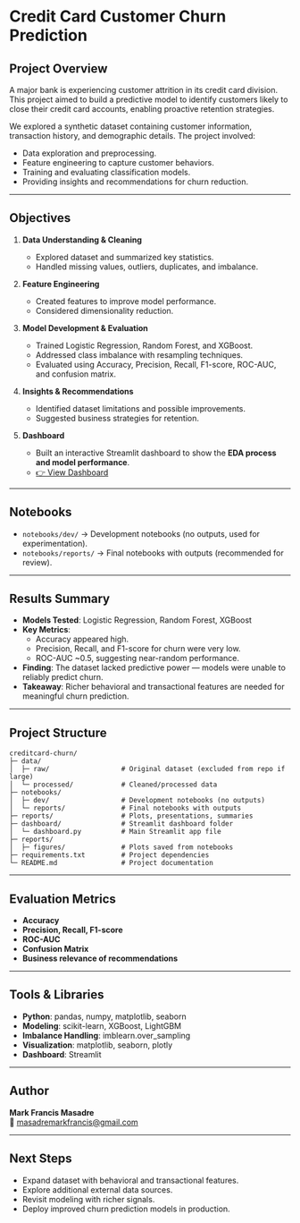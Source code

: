 # Credit Card Customer Churn Prediction

## Project Overview
A major bank is experiencing customer attrition in its credit card division.  
This project aimed to build a predictive model to identify customers likely to close their credit card accounts, enabling proactive retention strategies.

We explored a synthetic dataset containing customer information, transaction history, and demographic details. The project involved:
- Data exploration and preprocessing.  
- Feature engineering to capture customer behaviors.  
- Training and evaluating classification models.  
- Providing insights and recommendations for churn reduction.  

---

## Objectives
1. **Data Understanding & Cleaning**  
   - Explored dataset and summarized key statistics.  
   - Handled missing values, outliers, duplicates, and imbalance.  
   
2. **Feature Engineering**  
   - Created features to improve model performance.  
   - Considered dimensionality reduction.  

3. **Model Development & Evaluation**  
   - Trained Logistic Regression, Random Forest, and XGBoost.  
   - Addressed class imbalance with resampling techniques.  
   - Evaluated using Accuracy, Precision, Recall, F1-score, ROC-AUC, and confusion matrix.  

4. **Insights & Recommendations**  
   - Identified dataset limitations and possible improvements.  
   - Suggested business strategies for retention.  

5. **Dashboard**  
   - Built an interactive Streamlit dashboard to show the **EDA process and model performance**.  
   - [👉 View Dashboard](https://shrimpeu-churn-prediction-for-credit--dashboarddashboard-woujol.streamlit.app/)  

---

## Notebooks
- `notebooks/dev/` → Development notebooks (no outputs, used for experimentation).  
- `notebooks/reports/` → Final notebooks with outputs (recommended for review).  

---

## Results Summary
- **Models Tested**: Logistic Regression, Random Forest, XGBoost  
- **Key Metrics**:  
  - Accuracy appeared high.  
  - Precision, Recall, and F1-score for churn were very low.  
  - ROC-AUC ~0.5, suggesting near-random performance.  
- **Finding**: The dataset lacked predictive power — models were unable to reliably predict churn.  
- **Takeaway**: Richer behavioral and transactional features are needed for meaningful churn prediction.  

---

## Project Structure
```
creditcard-churn/
├─ data/
│  ├─ raw/                  # Original dataset (excluded from repo if large)
│  └─ processed/            # Cleaned/processed data
├─ notebooks/
│  ├─ dev/                  # Development notebooks (no outputs)
│  └─ reports/              # Final notebooks with outputs
├─ reports/                 # Plots, presentations, summaries
├─ dashboard/               # Streamlit dashboard folder
│  └─ dashboard.py          # Main Streamlit app file
├─ reports/
│  ├─ figures/              # Plots saved from notebooks
├─ requirements.txt         # Project dependencies
└─ README.md                # Project documentation
```

---

## Evaluation Metrics
- **Accuracy**
- **Precision, Recall, F1-score**
- **ROC-AUC**
- **Confusion Matrix**
- **Business relevance of recommendations**

---

## Tools & Libraries
- **Python**: pandas, numpy, matplotlib, seaborn  
- **Modeling**: scikit-learn, XGBoost, LightGBM  
- **Imbalance Handling**: imblearn.over_sampling  
- **Visualization**: matplotlib, seaborn, plotly  
- **Dashboard**: Streamlit  

---

## Author
**Mark Francis Masadre**  
📧 masadremarkfrancis@gmail.com  

---

## Next Steps
- Expand dataset with behavioral and transactional features.  
- Explore additional external data sources.  
- Revisit modeling with richer signals.  
- Deploy improved churn prediction models in production.  
